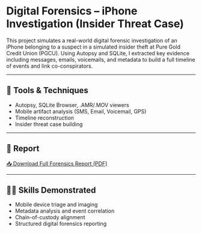 # Digital Forensics – iPhone Investigation (Insider Threat Case)

This project simulates a real-world digital forensic investigation of an iPhone belonging to a suspect in a simulated insider theft at Pure Gold Credit Union (PGCU). Using Autopsy and SQLite, I extracted key evidence including messages, emails, voicemails, and metadata to build a full timeline of events and link co-conspirators.

---

## 🔧 Tools & Techniques

- Autopsy, SQLite Browser, .AMR/.MOV viewers  
- Mobile artifact analysis (SMS, Email, Voicemail, GPS)  
- Timeline reconstruction  
- Insider threat case building

---

## 📄 Report

[📥 Download Full Forensics Report (PDF)](./Shaza_Khursheed_Digital_Forensics_Report.pdf)

---

## 👩‍💻 Skills Demonstrated

- Mobile device triage and imaging  
- Metadata analysis and event correlation  
- Chain-of-custody alignment  
- Structured digital forensics reporting

